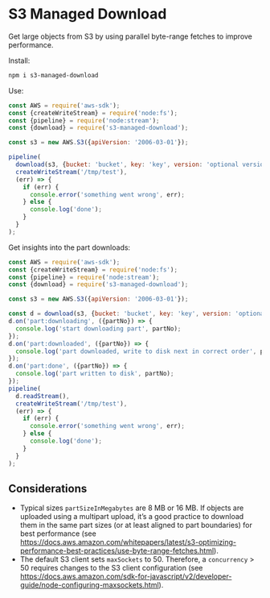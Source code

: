 # S3 Managed Download

Get large objects from S3 by using parallel byte-range fetches to improve performance.

Install:
```bash
npm i s3-managed-download
```

Use:
```js
const AWS = require('aws-sdk');
const {createWriteStream} = require('node:fs');
const {pipeline} = require('node:stream');
const {download} = require('s3-managed-download');

const s3 = new AWS.S3({apiVersion: '2006-03-01'});

pipeline(
  download(s3, {bucket: 'bucket', key: 'key', version: 'optional version'}, {partSizeInMegabytes: 8, concurrency: 4}).readStream(),
  createWriteStream('/tmp/test'),
  (err) => {
    if (err) {
      console.error('something went wrong', err);
    } else {
      console.log('done');
    }
  }
);
```

Get insights into the part downloads:
```js
const AWS = require('aws-sdk');
const {createWriteStream} = require('node:fs');
const {pipeline} = require('node:stream');
const {download} = require('s3-managed-download');

const s3 = new AWS.S3({apiVersion: '2006-03-01'});

const d = download(s3, {bucket: 'bucket', key: 'key', version: 'optional version'}, {partSizeInMegabytes: 8, concurrency: 4});
d.on('part:downloading', ({partNo}) => {
  console.log('start downloading part', partNo);
});
d.on('part:downloaded', ({partNo}) => {
  console.log('part downloaded, write to disk next in correct order', partNo);
});
d.on('part:done', ({partNo}) => {
  console.log('part written to disk', partNo);
});
pipeline(
  d.readStream(),
  createWriteStream('/tmp/test'),
  (err) => {
    if (err) {
      console.error('something went wrong', err);
    } else {
      console.log('done');
    }
  }
);
```

## Considerations

* Typical sizes `partSizeInMegabytes` are 8 MB or 16 MB. If objects are uploaded using a multipart upload, it’s a good practice to download them in the same part sizes (or at least aligned to part boundaries) for best performance (see https://docs.aws.amazon.com/whitepapers/latest/s3-optimizing-performance-best-practices/use-byte-range-fetches.html).
* The default S3 client sets `maxSockets` to 50. Therefore, a `concurrency` > 50 requires changes to the S3 client configuration (see https://docs.aws.amazon.com/sdk-for-javascript/v2/developer-guide/node-configuring-maxsockets.html).

